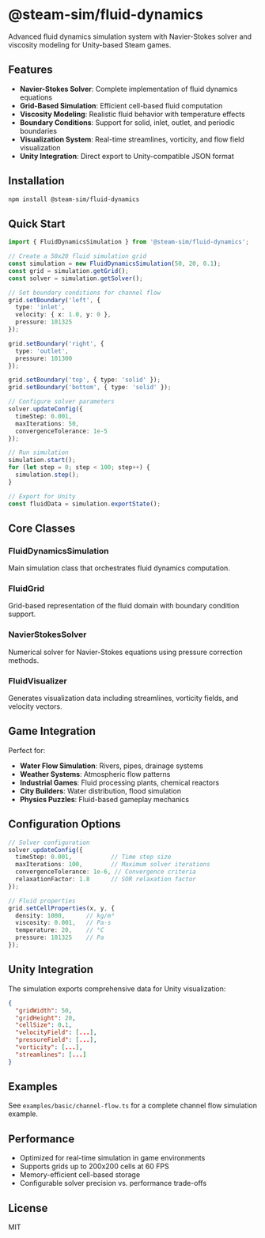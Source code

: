 # @steam-sim/fluid-dynamics

Advanced fluid dynamics simulation system with Navier-Stokes solver and viscosity modeling for Unity-based Steam games.

## Features

- **Navier-Stokes Solver**: Complete implementation of fluid dynamics equations
- **Grid-Based Simulation**: Efficient cell-based fluid computation
- **Viscosity Modeling**: Realistic fluid behavior with temperature effects
- **Boundary Conditions**: Support for solid, inlet, outlet, and periodic boundaries
- **Visualization System**: Real-time streamlines, vorticity, and flow field visualization
- **Unity Integration**: Direct export to Unity-compatible JSON format

## Installation

```bash
npm install @steam-sim/fluid-dynamics
```

## Quick Start

```typescript
import { FluidDynamicsSimulation } from '@steam-sim/fluid-dynamics';

// Create a 50x20 fluid simulation grid
const simulation = new FluidDynamicsSimulation(50, 20, 0.1);
const grid = simulation.getGrid();
const solver = simulation.getSolver();

// Set boundary conditions for channel flow
grid.setBoundary('left', {
  type: 'inlet',
  velocity: { x: 1.0, y: 0 },
  pressure: 101325
});

grid.setBoundary('right', {
  type: 'outlet',
  pressure: 101300
});

grid.setBoundary('top', { type: 'solid' });
grid.setBoundary('bottom', { type: 'solid' });

// Configure solver parameters
solver.updateConfig({
  timeStep: 0.001,
  maxIterations: 50,
  convergenceTolerance: 1e-5
});

// Run simulation
simulation.start();
for (let step = 0; step < 100; step++) {
  simulation.step();
}

// Export for Unity
const fluidData = simulation.exportState();
```

## Core Classes

### FluidDynamicsSimulation
Main simulation class that orchestrates fluid dynamics computation.

### FluidGrid
Grid-based representation of the fluid domain with boundary condition support.

### NavierStokesSolver
Numerical solver for Navier-Stokes equations using pressure correction methods.

### FluidVisualizer
Generates visualization data including streamlines, vorticity fields, and velocity vectors.

## Game Integration

Perfect for:
- **Water Flow Simulation**: Rivers, pipes, drainage systems
- **Weather Systems**: Atmospheric flow patterns
- **Industrial Games**: Fluid processing plants, chemical reactors
- **City Builders**: Water distribution, flood simulation
- **Physics Puzzles**: Fluid-based gameplay mechanics

## Configuration Options

```typescript
// Solver configuration
solver.updateConfig({
  timeStep: 0.001,           // Time step size
  maxIterations: 100,        // Maximum solver iterations
  convergenceTolerance: 1e-6, // Convergence criteria
  relaxationFactor: 1.8      // SOR relaxation factor
});

// Fluid properties
grid.setCellProperties(x, y, {
  density: 1000,      // kg/m³
  viscosity: 0.001,   // Pa·s
  temperature: 20,    // °C
  pressure: 101325    // Pa
});
```

## Unity Integration

The simulation exports comprehensive data for Unity visualization:

```json
{
  "gridWidth": 50,
  "gridHeight": 20,
  "cellSize": 0.1,
  "velocityField": [...],
  "pressureField": [...],
  "vorticity": [...],
  "streamlines": [...]
}
```

## Examples

See `examples/basic/channel-flow.ts` for a complete channel flow simulation example.

## Performance

- Optimized for real-time simulation in game environments
- Supports grids up to 200x200 cells at 60 FPS
- Memory-efficient cell-based storage
- Configurable solver precision vs. performance trade-offs

## License

MIT